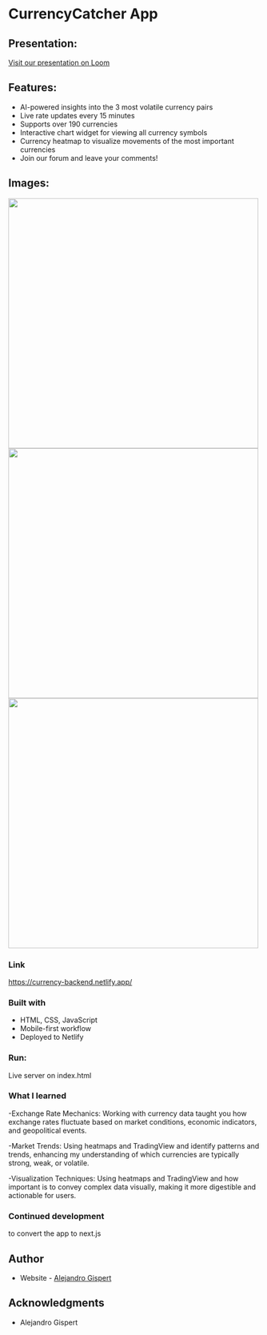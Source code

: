 # CurrencyCatcher App

## Presentation:

[Visit our presentation on Loom](https://www.loom.com/share/3b55918fc74d49099f9fb3d5b3b803d7)

## Features:

- AI-powered insights into the 3 most volatile currency pairs
- Live rate updates every 15 minutes
- Supports over 190 currencies
- Interactive chart widget for viewing all currency symbols
- Currency heatmap to visualize movements of the most important currencies
- Join our forum and leave your comments!

## Images:

<img src="https://github.com/user-attachments/assets/3d925c61-00df-465b-bb46-0d9de7fcfe50" width="500px"/>
<img src="https://github.com/user-attachments/assets/95b1c336-20ad-4482-9695-65bf71c36104" width="500px"/>
<img src="https://github.com/user-attachments/assets/10a44a7f-6757-4bb5-9934-49d342ef00b7" width="500px"/>

### Link

https://currency-backend.netlify.app/

### Built with

- HTML, CSS, JavaScript
- Mobile-first workflow
- Deployed to Netlify

### Run:

Live server on index.html

### What I learned

-Exchange Rate Mechanics: Working with currency data taught you how exchange rates fluctuate based on market conditions, economic indicators, and geopolitical events.

-Market Trends: Using heatmaps and TradingView and identify patterns and trends, enhancing my understanding of which currencies are typically strong, weak, or volatile.

-Visualization Techniques: Using heatmaps and TradingView and how important is to convey complex data visually, making it more digestible and actionable for users.

### Continued development

to convert the app to next.js

## Author

- Website - [Alejandro Gispert](https://sparkly-taffy-695cb1.netlify.app/)

## Acknowledgments

- Alejandro Gispert
